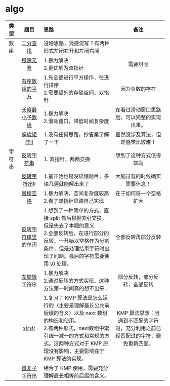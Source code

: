 # algo

|  类型  |                             题目                             | 思路                                                         |                             备注                             |
| :----: | :----------------------------------------------------------: | :----------------------------------------------------------- | :----------------------------------------------------------: |
|  数组  | [二分查找](https://www.programmercarl.com/0704.%E4%BA%8C%E5%88%86%E6%9F%A5%E6%89%BE.html) | 没啥思路，凭感觉写？有两种形式左闭右开和左闭右闭             |                                                              |
|        | [移除元素](https://www.programmercarl.com/0027.%E7%A7%BB%E9%99%A4%E5%85%83%E7%B4%A0.html) | 1.暴力解决 <br />2.更优解为双指针                            |                           需要巩固                           |
|        | [有序数组的平方](https://www.programmercarl.com/0977.%E6%9C%89%E5%BA%8F%E6%95%B0%E7%BB%84%E7%9A%84%E5%B9%B3%E6%96%B9.html) | 1.先全部进行平方操作，在进行排序<br />2.需要额外的存储空间，双指针 |                        因为负数的存在                        |
|        | [长度最小子数组](https://www.programmercarl.com/0209.%E9%95%BF%E5%BA%A6%E6%9C%80%E5%B0%8F%E7%9A%84%E5%AD%90%E6%95%B0%E7%BB%84.html#%E6%9A%B4%E5%8A%9B%E8%A7%A3%E6%B3%95) | 1.暴力解决<br />2.滑动窗口，降低时间复杂度                   |          在看过滑动窗口思路后，可以完整的实现出来。          |
|        | [螺旋矩阵II](https://www.programmercarl.com/0059.%E8%9E%BA%E6%97%8B%E7%9F%A9%E9%98%B5II.html) | 1.没有任何思路，抄答案了解了一下                             |               虽然没涉及算法，但是感觉比较难！               |
| 字符串 | [反转字符串](https://www.programmercarl.com/0344.%E5%8F%8D%E8%BD%AC%E5%AD%97%E7%AC%A6%E4%B8%B2.html) | 1. 双指针，两两交换                                          |                    想到了这种方式值得鼓励                    |
|        | [反转字符串](https://www.programmercarl.com/0541.%E5%8F%8D%E8%BD%AC%E5%AD%97%E7%AC%A6%E4%B8%B2II.html)II | 1.最开始也是没读懂题目，多读几遍就能解出来了                 |                 大脑过载的时候确实需要休息！                 |
|        | [替换空格](https://www.programmercarl.com/%E5%89%91%E6%8C%87Offer05.%E6%9B%BF%E6%8D%A2%E7%A9%BA%E6%A0%BC.html) | 1.暴力解决，空间复杂度较高<br />2.看了双指针思路自己实现     |                    在于如何将一个空格扩大                    |
|        | [反转字符串里的单词](https://www.programmercarl.com/0151.%E7%BF%BB%E8%BD%AC%E5%AD%97%E7%AC%A6%E4%B8%B2%E9%87%8C%E7%9A%84%E5%8D%95%E8%AF%8D.html) | 1.想到了一种简单的方式，直接 split 然后根据索引交换，但是失去了本题的意义<br />2.全部反转后，在进行部分的反转，一开始以空格作为分割条件，但是处理结束字符时出现了问题。最后的字符需要使用 \0 处理。 |                      全部反转再部分反转                      |
|        | [左旋转字符串](https://www.programmercarl.com/%E5%89%91%E6%8C%87Offer58-II.%E5%B7%A6%E6%97%8B%E8%BD%AC%E5%AD%97%E7%AC%A6%E4%B8%B2.html#%E5%85%B6%E4%BB%96%E8%AF%AD%E8%A8%80%E7%89%88%E6%9C%AC) | 1.暴力解决<br />2.通过反转的方式实现，这种方法第一时间真的想不出来.. |                 部分反转，部分反转，全部反转                 |
|        | [strstr](https://www.programmercarl.com/0028.%E5%AE%9E%E7%8E%B0strStr.html) | 1.复习了 KMP 算法是怎么运行的（主要是理解最长公共前后缀的含义）以及 next 数组的构造和使用。<br />2.有两种形式，next数组中索引统一减一的方式和常规的方式。这两种方式对于 KMP 原理没有影响，主要影响在于 KMP 算法的实现。 | KMP 算法思想：当遇到不匹配的字符时，充分利用之前已经匹配过的字符，避免重新匹配。 |
|        | [重复子字符串](https://www.programmercarl.com/0459.%E9%87%8D%E5%A4%8D%E7%9A%84%E5%AD%90%E5%AD%97%E7%AC%A6%E4%B8%B2.html) | 结合了 KMP 使用，需要充分理解最长相等前后缀的含义。          |                                                              |

